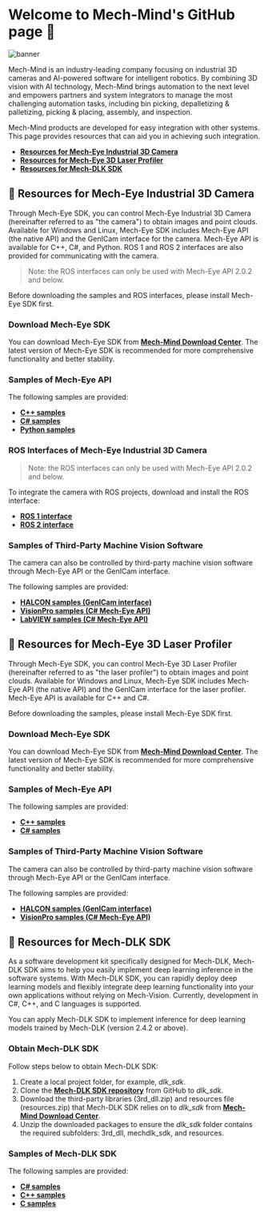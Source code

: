 # Welcome to Mech-Mind's GitHub page :tada:

![banner](https://docs.mech-mind.net/download/github/banner.jpg)

Mech-Mind is an industry-leading company focusing on industrial 3D cameras and AI-powered software for intelligent robotics.
By combining 3D vision with AI technology, Mech-Mind brings automation to the next level and empowers partners and system integrators to manage the most challenging automation tasks, including bin picking, depalletizing & palletizing, picking & placing, assembly, and inspection.

Mech-Mind products are developed for easy integration with other systems. This page provides resources that can aid you in achieving such integration.

- [**Resources for Mech-Eye Industrial 3D Camera**](#blue_book-resources-for-mech-eye-industrial-3d-camera)
- [**Resources for Mech-Eye 3D Laser Profiler**](#blue_book-resources-for-mech-eye-3d-laser-profiler)
- [**Resources for Mech-DLK SDK**](#blue_book-resources-for-mech-dlk-sdk)

## :blue_book: Resources for Mech-Eye Industrial 3D Camera

Through Mech-Eye SDK, you can control Mech-Eye Industrial 3D Camera (hereinafter referred to as "the camera") to obtain images and point clouds. Available for Windows and Linux, Mech-Eye SDK includes Mech-Eye API (the native API) and the GenICam interface for the camera. Mech-Eye API is available for C++, C#, and Python. ROS 1 and ROS 2 interfaces are also provided for communicating with the camera.

> Note:
> the ROS interfaces can only be used with Mech-Eye API 2.0.2 and below.

Before downloading the samples and ROS interfaces, please install Mech-Eye SDK first.

### Download Mech-Eye SDK

You can download Mech-Eye SDK from [**Mech-Mind Download Center**](https://downloads.mech-mind.com/?tab=tab-sdk). The latest version of Mech-Eye SDK is recommended for more comprehensive functionality and better stability.

### Samples of Mech-Eye API

The following samples are provided:

- [**C++ samples**](https://github.com/MechMindRobotics/mecheye_cpp_samples/tree/master/area_scan_3d_camera)
- [**C# samples**](https://github.com/MechMindRobotics/mecheye_csharp_samples/tree/master/area_scan_3d_camera)
- [**Python samples**](https://github.com/MechMindRobotics/mecheye_python_samples/tree/master/area_scan_3d_camera)

### ROS Interfaces of Mech-Eye Industrial 3D Camera

> Note:
> the ROS interfaces can only be used with Mech-Eye API 2.0.2 and below.

To integrate the camera with ROS projects, download and install the ROS interface:

- [**ROS 1 interface**](https://github.com/MechMindRobotics/mecheye_ros_interface)
- [**ROS 2 interface**](https://github.com/MechMindRobotics/mecheye_ros2_interface)

### Samples of Third-Party Machine Vision Software

The camera can also be controlled by third-party machine vision software through Mech-Eye API or the GenICam interface.

The following samples are provided:

- [**HALCON samples (GenICam interface)**](https://github.com/MechMindRobotics/mecheye_halcon_samples/tree/main/area_scan_3d_camera)
- [**VisionPro samples (C# Mech-Eye API)**](https://github.com/MechMindRobotics/mecheye_visionpro_samples/tree/main/area_scan_3d_camera)
- [**LabVIEW samples (C# Mech-Eye API)**](https://github.com/MechMindRobotics/mecheye_labview_samples)

## :blue_book: Resources for Mech-Eye 3D Laser Profiler

Through Mech-Eye SDK, you can control Mech-Eye 3D Laser Profiler (hereinafter referred to as "the laser profiler") to obtain images and point clouds. Available for Windows and Linux, Mech-Eye SDK includes Mech-Eye API (the native API) and the GenICam interface for the laser profiler. Mech-Eye API is available for C++ and C#.

Before downloading the samples, please install Mech-Eye SDK first.

### Download Mech-Eye SDK

You can download Mech-Eye SDK from [**Mech-Mind Download Center**](https://downloads.mech-mind.com/?tab=tab-sdk). The latest version of Mech-Eye SDK is recommended for more comprehensive functionality and better stability.

### Samples of Mech-Eye API

The following samples are provided:

- [**C++ samples**](https://github.com/MechMindRobotics/mecheye_cpp_samples/tree/master/profiler)
- [**C# samples**](https://github.com/MechMindRobotics/mecheye_csharp_samples/tree/master/profiler)

### Samples of Third-Party Machine Vision Software

The camera can also be controlled by third-party machine vision software through Mech-Eye API or the GenICam interface.

The following samples are provided:

- [**HALCON samples (GenICam interface)**](https://github.com/MechMindRobotics/mecheye_halcon_samples/tree/main/profiler)
- [**VisionPro samples (C# Mech-Eye API)**](https://github.com/MechMindRobotics/mecheye_visionpro_samples/tree/main/profiler)

## :blue_book: Resources for Mech-DLK SDK

As a software development kit specifically designed for Mech-DLK, Mech-DLK SDK aims to help you easily implement deep learning inference in the software systems. With Mech-DLK SDK, you can rapidly deploy deep learning models and flexibly integrate deep learning functionality into your own applications without relying on Mech-Vision. Currently, development in C#, C++, and C languages is supported. 

You can apply Mech-DLK SDK to implement inference for deep learning models trained by Mech-DLK (version 2.4.2 or above).

### Obtain Mech-DLK SDK

Follow steps below to obtain Mech-DLK SDK:

1. Create a local project folder, for example, *dlk_sdk*.
2. Clone the [**Mech-DLK SDK repository**](https://github.com/MechMindRobotics/mechdlk_sdk/tree/v2.0.2) from GitHub to *dlk_sdk*.
3. Download the third-party libraries (3rd_dll.zip) and resources file (resources.zip) that Mech-DLK SDK relies on to *dlk_sdk* from [**Mech-Mind Download Center**](https://downloads.mech-mind.com/?tab=tab-dlk-sdk).
4. Unzip the downloaded packages to ensure the *dlk_sdk* folder contains the required subfolders: 3rd_dll, mechdlk_sdk, and resources.

### Samples of Mech-DLK SDK

The following samples are provided:

- [**C# samples**](https://github.com/MechMindRobotics/mechdlk_sdk/tree/v2.0.2/samples/csharp)
- [**C++ samples**](https://github.com/MechMindRobotics/mechdlk_sdk/tree/v2.0.2/samples/cpp)
- [**C samples**](https://github.com/MechMindRobotics/mechdlk_sdk/tree/v2.0.2/samples/c)
